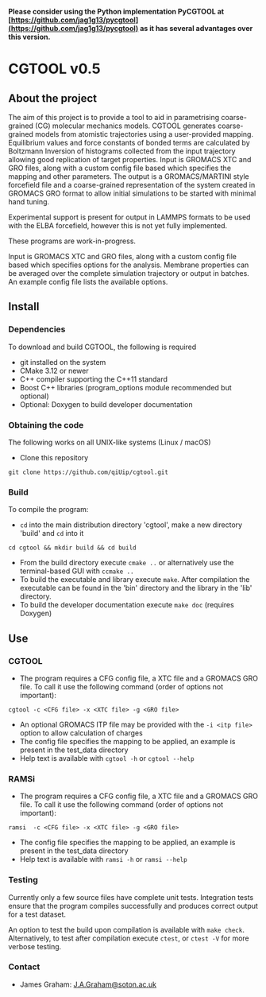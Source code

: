 
**Please consider using the Python implementation PyCGTOOL at [https://github.com/jag1g13/pycgtool](https://github.com/jag1g13/pycgtool) as it has several advantages over this version.**

# CGTOOL v0.5
## About the project
The aim of this project is to provide a tool to aid in parametrising coarse-grained (CG) molecular mechanics models.  CGTOOL generates coarse-grained models from atomistic trajectories using a user-provided mapping.  Equilibrium values and force constants of bonded terms are calculated by Boltzmann Inversion of histograms collected from the input trajectory allowing good replication of target properties.
Input is GROMACS XTC and GRO files, along with a custom config file based which specifies the mapping and other parameters.
The output is a GROMACS/MARTINI style forcefield file and a coarse-grained representation of the system created in GROMACS GRO format to allow initial simulations to be started with minimal hand tuning.

Experimental support is present for output in LAMMPS formats to be used with the ELBA forcefield, however this is not yet fully implemented.

These programs are work-in-progress.

Input is GROMACS XTC and GRO files, along with a custom config file based which specifies options for the analysis.  Membrane properties can be averaged over the complete simulation trajectory or output in batches.  An example config file lists the available options.

## Install
### Dependencies
To download and build CGTOOL, the following is required
* git installed on the system
* CMake 3.12 or newer
* C++ compiler supporting the C++11 standard
* Boost C++ libraries (program\_options module recommended but optional)
* Optional: Doxygen to build developer documentation

### Obtaining the code
The following works on all UNIX-like systems (Linux / macOS) 
* Clone this repository
```
git clone https://github.com/qiUip/cgtool.git
```
### Build
To compile the program:
* `cd` into the main distribution directory 'cgtool', make a new directory 'build' and `cd` into it
```
cd cgtool && mkdir build && cd build
```
* From the build directory execute `cmake ..` or alternatively use the terminal-based GUI with `ccmake ..`
* To build the executable and library execute `make`.  After compilation the executable can be found in the 'bin' directory and the library in the 'lib' directory.
* To build the developer documentation execute `make doc` (requires Doxygen)

## Use
### CGTOOL
* The program requires a CFG config file, a XTC file and a GROMACS GRO file. To call it use the following command (order of options not important):
```
cgtool -c <CFG file> -x <XTC file> -g <GRO file>
```
* An optional GROMACS ITP file may be provided with the `-i <itp file>` option to allow calculation of charges
* The config file specifies the mapping to be applied, an example is present in the test\_data directory
* Help text is available with `cgtool -h` or `cgtool --help`

### RAMSi
* The program requires a CFG config file, a XTC file and a GROMACS GRO file. To call it use the following command (order of options not important):
```
ramsi  -c <CFG file> -x <XTC file> -g <GRO file>
```
* The config file specifies the mapping to be applied, an example is present in the test\_data directory
* Help text is available with `ramsi -h` or `ramsi --help`

### Testing
Currently only a few source files have complete unit tests.  Integration tests ensure that the program compiles successfully and produces correct output for a test dataset.

An option to test the build upon compilation is available with `make check`. Alternatively, to test after compilation execute `ctest`, or `ctest -V` for more verbose testing.

### Contact
* James Graham: <J.A.Graham@soton.ac.uk>
